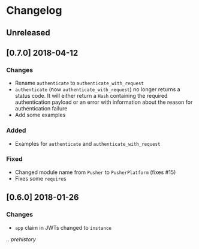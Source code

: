 # Changelog

## Unreleased

## [0.7.0] 2018-04-12

### Changes

- Rename `authenticate` to `authenticate_with_request`
- `authenticate` (now `authenticate_with_request`) no longer returns a status code. It will either return a `Hash` containing the required authentication payload or an error with information about the reason for authentication failure
- Add some examples

### Added

- Examples for `authenticate` and `authenticate_with_request`

### Fixed

- Changed module name from `Pusher` to `PusherPlatform` (fixes #15)
- Fixes some `require`s

## [0.6.0] 2018-01-26

### Changes

- `app` claim in JWTs changed to `instance`

_.. prehistory_
